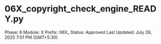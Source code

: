# 06X_copyright_check_engine_READY.py

Phase: 6
Module: X
Prefix: 06X_
Status: Approved
Last Updated: July 28, 2025 7:01 PM (GMT+5:30)
